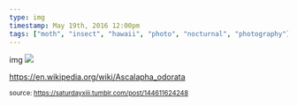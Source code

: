 ```yaml
---
type: img
timestamp: May 19th, 2016 12:00pm
tags: ["moth", "insect", "hawaii", "photo", "nocturnal", "photography"]
---
```

img
<img src="https://saturdayxiii.github.io/media/144611624248.jpg"/>

<a href="https://en.wikipedia.org/wiki/Ascalapha_odorata" target="_blank">https://en.wikipedia.org/wiki/Ascalapha_odorata</a><br/>
 
      
      
      
      
      
  
<small>source: https://saturdayxiii.tumblr.com/post/144611624248</small>